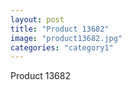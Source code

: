 ```yaml
---
layout: post
title: "Product 13682"
image: "product13682.jpg"
categories: "category1"
---
```

Product 13682
